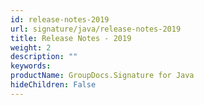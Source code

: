 ```yaml
---
id: release-notes-2019
url: signature/java/release-notes-2019
title: Release Notes - 2019
weight: 2
description: ""
keywords: 
productName: GroupDocs.Signature for Java
hideChildren: False
---
```

